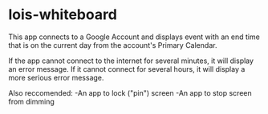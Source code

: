 # lois-whiteboard

This app connects to a Google Account and displays event with an end time that is on the current day from the account's Primary Calendar. 

If the app cannot connect to the internet for several minutes, it will display an error message. If it cannot connect for several hours, it will display a more serious error message. 

Also reccomended:
-An app to lock ("pin") screen
-An app to stop screen from dimming
